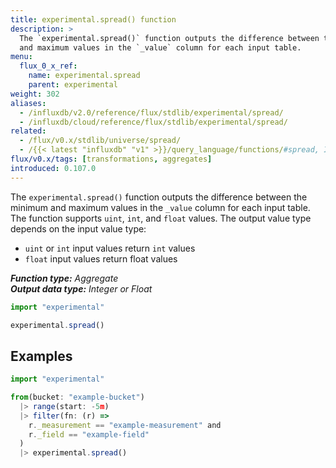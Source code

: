 ```yaml
---
title: experimental.spread() function
description: >
  The `experimental.spread()` function outputs the difference between the minimum
  and maximum values in the `_value` column for each input table.
menu:
  flux_0_x_ref:
    name: experimental.spread
    parent: experimental
weight: 302
aliases:
  - /influxdb/v2.0/reference/flux/stdlib/experimental/spread/
  - /influxdb/cloud/reference/flux/stdlib/experimental/spread/
related:
  - /flux/v0.x/stdlib/universe/spread/
  - /{{< latest "influxdb" "v1" >}}/query_language/functions/#spread, InfluxQL – SPREAD()
flux/v0.x/tags: [transformations, aggregates]
introduced: 0.107.0
---
```


The `experimental.spread()` function outputs the difference between the minimum
and maximum values in the `_value` column for each input table.
The function supports `uint`, `int`, and `float` values.
The output value type depends on the input value type:

- `uint` or `int` input values return `int` values
- `float` input values return float values

_**Function type:** Aggregate_  
_**Output data type:** Integer or Float_

```js
import "experimental"

experimental.spread()
```

## Examples
```js
import "experimental"

from(bucket: "example-bucket")
  |> range(start: -5m)
  |> filter(fn: (r) =>
    r._measurement == "example-measurement" and
    r._field == "example-field"
  )
  |> experimental.spread()
```

